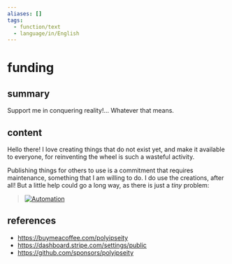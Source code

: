 ```yaml
---
aliases: []
tags:
  - function/text
  - language/in/English
---
```


# funding

## summary

Support me in conquering reality!... Whatever that means.

## content

Hello there! I love creating things that do not exist yet, and make it available to everyone, for reinventing the wheel is such a wasteful activity.

Publishing things for others to use is a commitment that requires maintenance, something that I am willing to do. I do use the creations, after all! But a little help could go a long way, as there is just a _tiny_ problem:

> [![Automation](https://imgs.xkcd.com/comics/automation.png)](https://xkcd.com/1319)

## references

- <https://buymeacoffee.com/polyipseity>
- <https://dashboard.stripe.com/settings/public>
- <https://github.com/sponsors/polyipseity>
